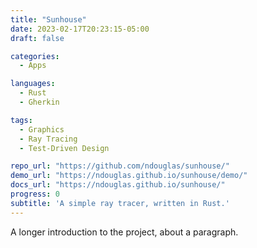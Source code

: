 ```yaml
---
title: "Sunhouse"
date: 2023-02-17T20:23:15-05:00
draft: false

categories:
  - Apps

languages:
  - Rust
  - Gherkin

tags:
  - Graphics
  - Ray Tracing
  - Test-Driven Design

repo_url: "https://github.com/ndouglas/sunhouse/"
demo_url: "https://ndouglas.github.io/sunhouse/demo/"
docs_url: "https://ndouglas.github.io/sunhouse/"
progress: 0
subtitle: 'A simple ray tracer, written in Rust.'
---
```

A longer introduction to the project, about a paragraph.
<!--more-->
